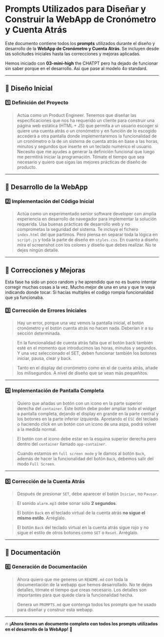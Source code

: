 # **Prompts Utilizados para Diseñar y Construir la WebApp de Cronómetro y Cuenta Atrás**

Este documento contiene todos los **prompts** utilizados durante el diseño y desarrollo de la **WebApp de Cronómetro y Cuenta Atrás**. Se incluyen desde las solicitudes iniciales hasta las correcciones y mejoras aplicadas.

Hemos iniciado con **03-mini-high** the CHATPT pero ha dejado de funcionar sin saber porque en el desarrollo. Así que pase al modelo 4o standard.

---

## **📌 Diseño Inicial**
### **1️⃣ Definición del Proyecto**
> Actúa como un Product Engineer. Tenemos que diseñar las especificaciones que nos ha requerido un cliente para construir una página web estática (HTML + JS) que permita a un usuario escoger si quiere una cuenta atrás o un cronómetro y en función de lo escogido accederá a otra pantalla donde implementaremos la funcionalidad de un cronómetro o la de un sistema de cuenta atrás en base a las horas, minutos y segundos que inserte en un teclado numérico el usuario. Necesito que me ayudes a generar la definición funcional que luego me permitirá iniciar la programación. Tómate el tiempo que sea necesario y quiero que sigas las mejores prácticas de diseño de producto.

---

## **📌 Desarrollo de la WebApp**
### **2️⃣ Implementación del Código Inicial**
> Actúa como un experimentado senior software developer con amplia experiencia en desarrollo de navegador para implementar la solución requerida. Usa buenas prácticas de desarrollo web y no comprometas la seguridad del sistema. Te incluyo el fichero `index.html` del que partimos. Pero piensa en separar toda la lógica en `script.js` y toda la parte de diseño en `styles.css`. En cuanto a diseño mira el screenshot con los colores y diseño que debes realizar. No te dejes ningún detalle.

---

## **📌 Correcciones y Mejoras**
Esta fase ha sido un poco random y he aprendido que no es bueno intentar corregir muchas cosas a la vez. Mucho mejor de una en una y que te vaya indicando donde tocar. Si hacías multiples el codigo rompia funcionalidad que ya funcionaba.

### **3️⃣ Corrección de Errores Iniciales**
> Hay un error, porque una vez vemos la pantalla inicial, el botón cronómetro y el botón cuenta atrás no hacen nada. Deberían ir a su sección determinada.

> En la funcionalidad de cuenta atrás falta que el botón back también esté en el momento que introducimos las horas, minutos y segundos. Y una vez seleccionado el SET, deben funcionar también los botones iniciar, pausa, clear y back.

> Tanto en el display del cronómetro como en el de cuenta atrás, añade los milisegundos. A nivel de diseño que se vean más pequeñitos.

---

### **4️⃣ Implementación de Pantalla Completa**
> Quiero que añadas un botón con un icono en la parte superior derecha del `container`. Este botón debe poder ampliar todo el widget a pantalla completa, dejando el display en grande en la parte central y los botones en la parte inferior izquierda. Apretando el `ESC` del teclado o haciendo click en un botón con un icono de una aspa, podrá volver a la medida normal.

> El botón con el icono debe estar en la esquina superior derecha pero dentro del `container` llamado `app-container`.

> Cuando estamos en `full screen mode` y le damos al botón `Back`, además de hacer la funcionalidad del botón `Back`, debemos salir del modo `Full Screen`.

---

### **5️⃣ Corrección de la Cuenta Atrás**
> Después de presionar `SET`, debe aparecer el botón `Iniciar`, no `Pausar`.

> El sonido `alarm.mp3` debe sonar solo **2 segundos**.

> El botón `Back` en el teclado virtual de la cuenta atrás **no sigue el mismo estilo**. Arréglalo.

> El botón `Back` del teclado virtual en la cuenta atrás sigue rojo y no sigue el estilo de otros botones como `SET` o `Reset`. Arréglalo.

---

## **📌 Documentación**
### **6️⃣ Generación de Documentación**
> Ahora quiero que me generes un `README.md` con toda la documentación de la webapp que hemos desarrollado. No te dejes detalles, tómate el tiempo que creas necesario. Los detalles son importantes para que quede clara la funcionalidad hecha.

> Genera un `PROMPTS.md` que contenga todos los prompts que he usado para diseñar y construir esta webapp.

---

🔥 **¡Ahora tienes un documento completo con todos los prompts utilizados en el desarrollo de la WebApp!** 🚀
